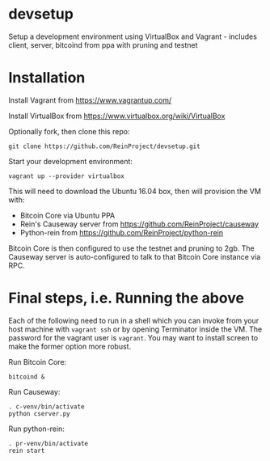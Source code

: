 # devsetup

Setup a development environment using VirtualBox and Vagrant - includes client, server, bitcoind from ppa with pruning and testnet

# Installation

Install Vagrant from https://www.vagrantup.com/

Install VirtualBox from https://www.virtualbox.org/wiki/VirtualBox

Optionally fork, then clone this repo:

    git clone https://github.com/ReinProject/devsetup.git

Start your development environment:

    vagrant up --provider virtualbox

This will need to download the Ubuntu 16.04 box, then will provision the VM with:

  * Bitcoin Core via Ubuntu PPA
  * Rein's Causeway server from https://github.com/ReinProject/causeway
  * Python-rein from https://github.com/ReinProject/python-rein

Bitcoin Core is then configured to use the testnet and pruning to 2gb. The Causeway server
is auto-configured to talk to that Bitcoin Core instance via RPC.

# Final steps, i.e. Running the above

Each of the following need to run in a shell which you can invoke from your host machine with
`vagrant ssh` or by opening Terminator inside the VM. The password for the vagrant user is `vagrant`.
You may want to install screen to make the former option more robust.

Run Bitcoin Core:

    bitcoind &

Run Causeway:

    . c-venv/bin/activate
    python cserver.py

Run python-rein:

    . pr-venv/bin/activate
    rein start    
